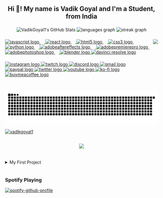 <h2 align="center">Hi 👋! My name is Vadik Goyal and I'm a Student, from India</h2>

###

<div align="center">
  <img src="https://github-readme-stats.vercel.app/api?username=VadikGoyal1&theme=tokyonight&hide_title=false&hide_rank=false&show_icons=true&include_all_commits=true&count_private=true&disable_animations=false&locale=en&hide_border=false" height="150" alt="VadikGoyal1's GitHub Stats"  />
  <img src="https://github-readme-stats-vadikgoyal1s-projects.vercel.app/api/top-langs?username=VadikGoyal1&locale=en&hide_title=false&layout=compact&card_width=320&langs_count=5&theme=tokyonight&height=150&hide_border=false" height="150" alt="languages graph"  />
  <img src="https://streak-stats.demolab.com?user=Vadikgoyal1&locale=en&mode=daily&theme=tokyonight&hide_border=false&border_radius=5&height=150" height="150" alt="streak graph"  />
</div>

###

<img align="right" height="170" src="https://i.pinimg.com/originals/36/08/fe/3608fede746d1d6b429e58b945a90e1a.jpg"  />

###

<div align="left">
<a href="https://nodejs.org/en/download/prebuilt-installer" target="_blank">
  <img src="https://cdn.jsdelivr.net/gh/devicons/devicon/icons/javascript/javascript-original.svg" height="30" alt="javascript logo"  />
  <img width="12" />
</a>
<a href="https://react.dev/" target="_blank">
  <img src="https://cdn.jsdelivr.net/gh/devicons/devicon/icons/react/react-original.svg" height="30" alt="react logo"  />
  <img width="12" /> </a>
<a href="https://sourceforge.net/projects/html5-editor/" target="_blank">
  <img src="https://cdn.jsdelivr.net/gh/devicons/devicon/icons/html5/html5-original.svg" height="30" alt="html5 logo"  />
  <img width="12" />
</a>
<a href="https://www.w3schools.com/Css/" target="_blank">
  <img src="https://cdn.jsdelivr.net/gh/devicons/devicon/icons/css3/css3-original.svg" height="30" alt="css3 logo"  />
  <img width="12" />
</a>
<a href="https://www.python.org/downloads/" target="_blank">
  <img src="https://cdn.jsdelivr.net/gh/devicons/devicon/icons/python/python-original.svg" height="30" alt="python logo"  />
  <img width="12" />
</a>
<a href="https://www.adobe.com/in/creativecloud/plans.html?promoid=WXYGHWCC&mv=other" target="_blank">
  <img src="https://skillicons.dev/icons?i=ae" height="30" alt="adobeaftereffects logo"  />
  <img width="12" />
</a>
<a href="https://www.adobe.com/in/creativecloud/plans.html?promoid=WXYGHWCC&mv=other" target="_blank">
  <img src="https://skillicons.dev/icons?i=pr" height="30" alt="adobepremierepro logo"  />
  <img width="12" />
</a>
<a href="https://www.adobe.com/in/creativecloud/plans.html?promoid=WXYGHWCC&mv=other" target="_blank">
  <img src="https://skillicons.dev/icons?i=ps" height="30" alt="adobephotoshop logo"  />
  <img width="12" />
</a>
<a href="https://www.blender.org/download/" target="_blank">
  <img src="https://skillicons.dev/icons?i=blender" height="30" alt="blender logo"  />
</a>
<a href="https://www.blackmagicdesign.com/products/davinciresolve/studio" target="_blank">
  <img src="https://img.icons8.com/?size=160&id=40604" height="30" alt="davinci resolve logo"  />
</a>
</div>

###

<div align="left">
  <a href="https://www.instagram.com/vadik_goyal/" target="_blank">
    <img src="https://img.shields.io/static/v1?message=Instagram&logo=instagram&label=&color=E4405F&logoColor=white&labelColor=&style=for-the-badge" height="35" alt="instagram logo"  />
  </a>
  <a href="https://www.twitch.tv/vyper_gamer" target="_blank">
    <img src="https://img.shields.io/static/v1?message=Twitch&logo=twitch&label=&color=9146FF&logoColor=white&labelColor=&style=for-the-badge" height="35" alt="twitch logo"  />
  </a>
  <a href="https://discord.gg/NqFT9myzbT" target="_blank">
  <img src="https://img.shields.io/static/v1?message=Discord&logo=discord&label=&color=7289DA&logoColor=white&labelColor=&style=for-the-badge" height="35" alt="discord logo"  />
  </a>
  <a href="mailto:vadikgoyal121+support@gmail.com" target="_blank">
    <img src="https://img.shields.io/static/v1?message=Gmail&logo=gmail&label=&color=D14836&logoColor=white&labelColor=&style=for-the-badge" height="35" alt="gmail logo"  />
  </a>
  <a href="https://paypal.me/VadikGoyal1" target="_blank">
    <img src="https://img.shields.io/static/v1?message=PayPal&logo=paypal&label=&color=00457C&logoColor=white&labelColor=&style=for-the-badge" height="35" alt="paypal logo"  />
  </a>
  <a href="https://x.com/VyperGamer" target="_blank">
    <img src="https://img.shields.io/static/v1?message=Twitter&logo=twitter&label=&color=1DA1F2&logoColor=white&labelColor=&style=for-the-badge" height="35" alt="twitter logo"  />
  </a>
  <a href="https://www.youtube.com/@VYPER_GAMER" target="_blank">
    <img src="https://img.shields.io/static/v1?message=Youtube&logo=youtube&label=&color=FF0000&logoColor=white&labelColor=&style=for-the-badge" height="35" alt="youtube logo"  />
  </a>
  <a href="https://ko-fi.com/vypergamer" target="_blank">
    <img src="https://img.shields.io/static/v1?message=Ko-fi&logo=ko-fi&label=&color=F16061&logoColor=white&labelColor=&style=for-the-badge" height="35" alt="ko-fi logo"  />
  </a>
<a href="https://buymeacoffee.com/VYPER_GAMER" target="_blank">
    <img src="https://biocyclopedia.com/images/buy-us-a-coffee.png" height="35" alt="buymeacoffee logo"  />
  </a>
</div>

###

<br clear="both">

<img src="https://raw.githubusercontent.com/VadikGoyal1/VadikGoyal1/output/snake.svg" alt="Snake animation" />

<p align="left"> <a href="https://github.com/ryo-ma/github-profile-trophy"><img src="https://github-profile-trophy.vercel.app/?username=vadikgoyal1&theme=dracula" alt="vadikgoyal1" /></a> </p>

<br>

<div align="center">
  <img src="https://profile-counter.glitch.me/VadikGoyal1/count.svg?"  />
</div>

<br>
<br>

<details>
<summary> My First Project </summary>
<div align="center">
<a href="https://github.com/VadikGoyal1/Coffee-Responsive-Website">
  <img
    src="https://github-readme-stats-vadikgoyal1s-projects.vercel.app/api/pin/?username=VadikGoyal1&repo=Coffee-Responsive-Website&theme=tokyonight"
    alt="Current Spotify Song"
  />
</a>
<a href="https://github.com/VadikGoyal1/Portfolio-template">
  <img
    src="https://github-readme-stats-vadikgoyal1s-projects.vercel.app/api/pin/?username=VadikGoyal1&repo=Portfolio-template&theme=tokyonight"
    alt="Current Spotify Song"
  />
</a>
</div>
</details>

<br>

### Spotify Playing

[![spotify-github-profile](https://spotify-github-profile.kittinanx.com/api/view?uid=txod0ekwttolbqy5f2wpbek7i&cover_image=true&theme=natemoo-re&show_offline=true&background_color=121212&interchange=true&bar_color=53b14f&bar_color_cover=false)](https://spotify-github-profile.kittinanx.com/api/view?uid=txod0ekwttolbqy5f2wpbek7i&redirect=true)

###
